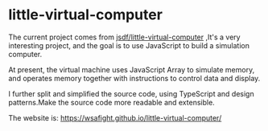 # little-virtual-computer

The current project comes from [jsdf/little-virtual-computer](https://github.com/jsdf/little-virtual-computer) ,It's a very interesting project, and the goal is to use JavaScript to build a simulation computer.
 
At present, the virtual machine uses JavaScript Array to simulate memory, and operates memory together with instructions to control data and display. 
 
I further split and simplified the source code, using TypeScript and design patterns.Make the source code more readable and extensible.

The website is: https://wsafight.github.io/little-virtual-computer/